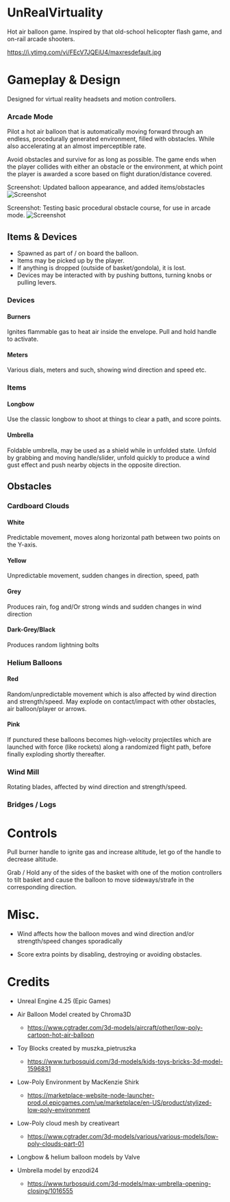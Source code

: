 # UnRealVirtuality
Hot air balloon game. Inspired by that old-school helicopter flash game, and on-rail arcade shooters. 

https://i.ytimg.com/vi/FEcV7JQEiU4/maxresdefault.jpg


# Gameplay & Design
Designed for virtual reality headsets and motion controllers. 

### Arcade Mode

Pilot a hot air balloon that is automatically moving forward through an endless, procedurally generated environment, filled with obstacles. While also accelerating at an almost imperceptible rate. 

Avoid obstacles and survive for as long as possible. The game ends when the player collides with either an obstacle or the environment, at which point the player is awarded a score based on flight duration/distance covered. 

Screenshot: Updated balloon appearance, and added items/obstacles 
![Screenshot](https://i.ibb.co/cyC9rQG/update5.png)

Screenshot: Testing basic procedural obstacle course, for use in arcade mode. 
![Screenshot](https://i.ibb.co/dt99mb2/update3.png)


## Items & Devices
  - Spawned as part of / on board the balloon. 
  - Items may be picked up by the player.
  - If anything is dropped (outside of basket/gondola), it is lost.
  - Devices may be interacted with by pushing buttons, turning knobs or pulling levers. 

### Devices 

#### Burners
Ignites flammable gas to heat air inside the envelope. Pull and hold handle to activate. 

#### Meters
Various dials, meters and such, showing wind direction and speed etc. 

### Items

#### Longbow
Use the classic longbow to shoot at things to clear a path, and score points.

#### Umbrella
Foldable umbrella, may be used as a shield while in unfolded state. Unfold by grabbing and moving handle/slider, unfold quickly to 
produce a wind gust effect and push nearby objects in the opposite direction.


## Obstacles

### Cardboard Clouds

#### White
Predictable movement, moves along horizontal path between two points on the Y-axis.

#### Yellow 
Unpredictable movement, sudden changes in direction, speed, path

#### Grey
Produces rain, fog and/Or strong winds and sudden changes in wind direction

#### Dark-Grey/Black
Produces random lightning bolts

### Helium Balloons

#### Red
Random/unpredictable movement which is also affected by wind direction and strength/speed. 
May explode on contact/impact with other obstacles, air balloon/player or arrows.

#### Pink
If punctured these balloons becomes high-velocity projectiles which are launched with force (like rockets) along a randomized flight path, before finally exploding 
shortly thereafter.

### Wind Mill
Rotating blades, affected by wind direction and strength/speed.

### Bridges / Logs


# Controls
Pull burner handle to ignite gas and increase altitude, let go of the handle to decrease altitude. 

Grab / Hold any of the sides of the basket with one of the motion controllers to tilt basket and cause the balloon to move sideways/strafe in the corresponding direction. 

# Misc.

* Wind affects how the balloon moves and wind direction and/or strength/speed changes sporadically 

* Score extra points by disabling, destroying or avoiding obstacles.

# Credits

- Unreal Engine 4.25 (Epic Games)

- Air Balloon Model created by Chroma3D
  - https://www.cgtrader.com/3d-models/aircraft/other/low-poly-cartoon-hot-air-balloon

- Toy Blocks created by muszka_pietruszka
  - https://www.turbosquid.com/3d-models/kids-toys-bricks-3d-model-1596831
  
- Low-Poly Environment by MacKenzie Shirk
  - https://marketplace-website-node-launcher-prod.ol.epicgames.com/ue/marketplace/en-US/product/stylized-low-poly-environment

- Low-Poly cloud mesh by creativeart
  - https://www.cgtrader.com/3d-models/various/various-models/low-poly-clouds-part-01
  
- Longbow & helium balloon models by Valve

- Umbrella model by enzodi24
  - https://www.turbosquid.com/3d-models/max-umbrella-opening-closing/1016555

